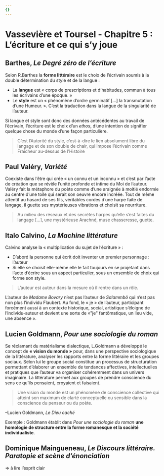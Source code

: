 ```yaml
---
{}
---
```

# Vassevière et Toursel - Chapitre 5 : L’écriture et ce qui s’y joue 

## Barthes, *Le Degré zéro de l’écriture*

Selon R.Barthes la **forme littéraire** est le choix de l’écrivain soumis à la double détermination du style et de la langue : 
- La **langue** est « corps de prescriptions et d’habitudes, commun à tous les écrivains d’une époque. »
- Le **style** est un « phénomène d’ordre germinatif  […] la transmutation d’une Humeur. ». C’est la traduction dans la langue de la singularité de l’auteur.

Si langue et style sont donc des données antécédentes au travail de l’écrivain, l’écriture est le choix d’un *ethos*, d’une intention de signifier quelque chose du monde d’une façon particulière.

> C’est l’Autorité du style, c’est-à-dire le lien absolument libre du langage et de son double de chair, qui impose l’écrivain comme Fraîcheur au-dessus de l’Histoire

## Paul Valéry, *Variété*

Coexiste dans l’être qui crée « un connu et un inconnu » et c’est par l’acte de création que se révèle l’unité profonde et intime du Moi de l’auteur.
Valéry fait la métaphore du poète comme d’une araignée à moitié endormie au centre d’une toile qui serait son oeuvre encore incréée. Tout de même attentif au hasard de ses fils, véritables cordes d’une harpe faite de langage, il guette ses mystérieuses vibrations et choisit sa nourriture.

> Au milieu des réseaux et des secrètes harpes qu’elle s’est faites du langage […], une mystérieuse Arachné, muse chasseresse, guette.

## Italo Calvino, *La Machine littérature*

Calvino analyse la « multiplication du sujet de l’écriture » : 
- D’abord la personne qui écrit doit inventer un premier personnage : l’auteur 
-  Si elle se choisit elle-même elle le fait toujours en se projetant dans l’acte d’écrire sous un aspect particulier, sous un ensemble de choix qui forme son style.

> L’auteur est auteur dans la mesure où il rentre dans un rôle.

L’auteur de *Madame Bovary* n’est pas l’auteur de *Salammbô* qui n’est pas non plus l’individu Flaubert. Au fond, le « je » de l’auteur, participant forcément aussi à un contexte historique, social, artistique s’éloigne de l’individu-auteur et devient une sorte de «"je" fantômatique, un lieu vide, une absence ».

## Lucien Goldmann, *Pour une sociologie du roman*

Se réclamant du matérialisme dialectique, L.Goldmann a développé le concept de **« vision du monde »** pour, dans une perspective sociologique de la littérature, analyser les rapports entre la forme littéraire et les groupes sociaux. Selon lui le groupe social constitue un processus de structuration permettant d’élaborer un ensemble de tendances affectives, intellectuelles et pratiques que l’auteur va organiser cohéremment dans un univers imaginaire. La littérature permet aux groupes de prendre conscience du sens ce qu’ils pensaient, croyaient et faisaient.

>Une vision du monde est un phénomène de conscience collective qui atteint son maximum de clarté conceptuelle ou sensible dans la conscience du penseur ou du poète.

–Lucien Goldmann, *Le Dieu caché* 

Exemple : Goldmann établit dans *Pour une sociologie du roman* **une homologie de structure entre la forme romanesque et la société individualiste**.

## Dominique Maingueneau, *Le Discours littéraire. Paratopie et scène d’énonciation*

⇒ à lire l’esprit clair 




